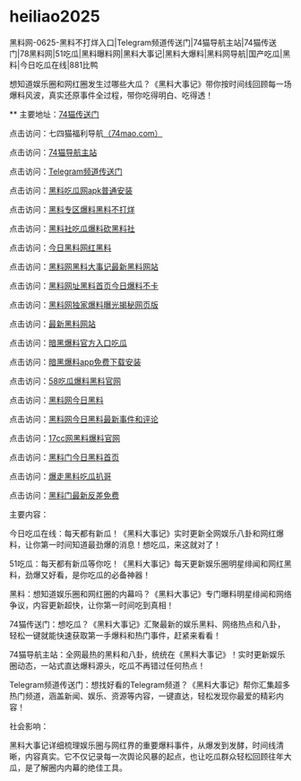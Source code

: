 # heiliao2025
黑料网-0625-黑料不打烊入口|Telegram频道传送门|74猫导航主站|74猫传送门|78黑料网|51吃瓜|黑料曝料网|黑料大事记|黑料大爆料|黑料网导航|国产吃瓜|黑料|今日吃瓜在线|881比鸭

想知道娱乐圈和网红圈发生过哪些大瓜？《黑料大事记》带你按时间线回顾每一场爆料风波，真实还原事件全过程，带你吃得明白、吃得透！

** 主要地址：<a href="https://74mao.com/">74猫传送门</a>

点击访问：七四猫福利导航<a href="https://74mao.com/">（74mao.com）</a>

点击访问：<a href="https://74mao.com/">74猫导航主站</a>

点击访问：<a href="https://74mao.com/">Telegram频道传送门</a>

点击访问：<a href="https://heiliaomenjin01.pages.dev/">黑料吃瓜网apk普通安装</a>

点击访问：<a href="https://jinriheiliao11.pages.dev/">黑料专区爆料黑料不打烊</a>

点击访问：<a href="https://heiliaoshechi.pages.dev/">黑料社吃瓜爆料砍黑料社</a>

点击访问：<a href="https://jinriheiliao22.pages.dev/">今日黑料网红黑料</a>

点击访问：<a href="https://heiliaowangheiliaoda.pages.dev/">黑料网黑料大事记最新黑料网站</a>

点击访问：<a href="https://heiliaowangzhihei.pages.dev/">黑料网址黑料首页今日爆料不卡</a>

点击访问：<a href="https://heiliaochuansongmen01.pages.dev/">黑料网独家爆料曝光揭秘网页版</a>

点击访问：<a href="https://heiliaowangheiliaoda.pages.dev/">最新黑料网站</a>

点击访问：<a href="https://anheibaoliaozai.pages.dev/">暗黑爆料官方入口吃瓜</a>

点击访问：<a href="https://heiliaobudayangzai.pages.dev/">暗黑爆料app免费下载安装</a>

点击访问：<a href="https://wubachiguabaoliao.pages.dev/">58吃瓜爆料黑料官网</a>

点击访问：<a href="https://heiliaowangjinri-01.pages.dev/">黑料网今日黑料</a>

点击访问：<a href="https://shejinriheiliao.pages.dev/">黑料网今日黑料最新事件和评论</a>

点击访问：<a href="https://wangheiliaobaoliao.pages.dev/">17cc网黑料爆料官网</a>

点击访问：<a href="https://heiliaomenjinrihei.pages.dev/">黑料门今日黑料首页</a>

点击访问：<a href="https://baozouheiliaochigua.pages.dev/">爆走黑料吃瓜扒哥</a>

点击访问：<a href="https://heiliaomenzuixin.pages.dev/">黑料门最新反差免费</a>

主要内容：

今日吃瓜在线：每天都有新瓜！《黑料大事记》实时更新全网娱乐八卦和网红爆料，让你第一时间知道最劲爆的消息！想吃瓜，来这就对了！

51吃瓜：每天都有新瓜等你吃！《黑料大事记》每天更新娱乐圈明星绯闻和网红黑料，劲爆又好看，是你吃瓜的必备神器！

黑料：想知道娱乐圈和网红圈的内幕吗？《黑料大事记》专门曝料明星绯闻和网络争议，内容更新超快，让你第一时间吃到真相！

74猫传送门：想吃瓜？《黑料大事记》汇聚最新的娱乐黑料、网络热点和八卦，轻松一键就能快速获取第一手爆料和热门事件，赶紧来看看！

74猫导航主站：全网最热的黑料和八卦，统统在《黑料大事记》！实时更新娱乐圈动态，一站式直达爆料源头，吃瓜不再错过任何热点！

Telegram频道传送门：想找好看的Telegram频道？《黑料大事记》帮你汇集超多热门频道，涵盖新闻、娱乐、资源等内容，一键直达，轻松发现你最爱的精彩内容！

社会影响：

黑料大事记详细梳理娱乐圈与网红界的重要爆料事件，从爆发到发酵，时间线清晰，内容真实。它不仅记录每一次舆论风暴的起点，也让吃瓜群众轻松回顾往年大瓜，是了解圈内内幕的绝佳工具。

<span style="display:none;">[Canonical link](）</span>
